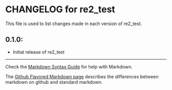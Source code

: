 # CHANGELOG for re2_test

This file is used to list changes made in each version of re2_test.

## 0.1.0:

* Initial release of re2_test

- - -
Check the [Markdown Syntax Guide](http://daringfireball.net/projects/markdown/syntax) for help with Markdown.

The [Github Flavored Markdown page](http://github.github.com/github-flavored-markdown/) describes the differences between markdown on github and standard markdown.
